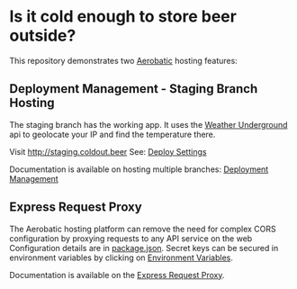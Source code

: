 # Is it cold enough to store beer outside?

This repository demonstrates two [Aerobatic](http://www.aerobatic.com) hosting features:

##  Deployment Management - Staging Branch Hosting

The staging branch has the working app. It uses the [Weather Underground](https://www.wunderground.com/weather/api/d/docs?d=data/index&MR=1) api to geolocate your IP and find the temperature there.
 
Visit http://staging.coldout.beer
See: [Deploy Settings](https://bitbucket.org/ivanoats/cold-enough-for-beer/addon/aerobatic-bitbucket-addon/aerobatic-app-dashboard)

Documentation is available on hosting multiple branches: [Deployment Management](https://www.aerobatic.com/docs/deployment-management)

## Express Request Proxy

The Aerobatic hosting platform can remove the need for complex CORS configuration by proxying requests to any API service on the web Configuration details are in [package.json](./package.json). Secret keys can be secured in environment variables by clicking on
[Environment Variables](https://bitbucket.org/ivanoats/cold-enough-for-beer/addon/aerobatic-bitbucket-addon/aerobatic-app-dashboard).

Documentation is available on the [Express Request Proxy](https://www.aerobatic.com/docs/http-proxy).
